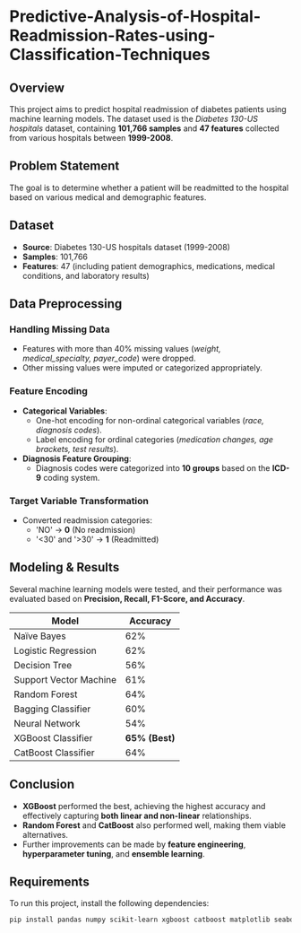 # **Predictive-Analysis-of-Hospital-Readmission-Rates-using-Classification-Techniques**

## **Overview**
This project aims to predict hospital readmission of diabetes patients using machine learning models. The dataset used is the *Diabetes 130-US hospitals* dataset, containing **101,766 samples** and **47 features** collected from various hospitals between **1999-2008**.

## **Problem Statement**
The goal is to determine whether a patient will be readmitted to the hospital based on various medical and demographic features.

## **Dataset**
- **Source**: Diabetes 130-US hospitals dataset (1999-2008)
- **Samples**: 101,766
- **Features**: 47 (including patient demographics, medications, medical conditions, and laboratory results)

## **Data Preprocessing**
### **Handling Missing Data**
- Features with more than 40% missing values (*weight, medical_specialty, payer_code*) were dropped.
- Other missing values were imputed or categorized appropriately.

### **Feature Encoding**
- **Categorical Variables**:
  - One-hot encoding for non-ordinal categorical variables (*race, diagnosis codes*).
  - Label encoding for ordinal categories (*medication changes, age brackets, test results*).
- **Diagnosis Feature Grouping**:
  - Diagnosis codes were categorized into **10 groups** based on the **ICD-9** coding system.

### **Target Variable Transformation**
- Converted readmission categories:
  - 'NO' → **0** (No readmission)
  - '<30' and '>30' → **1** (Readmitted)

## **Modeling & Results**
Several machine learning models were tested, and their performance was evaluated based on **Precision, Recall, F1-Score, and Accuracy**.

| **Model**                | **Accuracy** |
|--------------------------|-------------|
| Naïve Bayes             | 62%         |
| Logistic Regression     | 62%         |
| Decision Tree          | 56%         |
| Support Vector Machine  | 61%         |
| Random Forest         | 64%         |
| Bagging Classifier    | 60%         |
| Neural Network        | 54%         |
| XGBoost Classifier    | **65% (Best)** |
| CatBoost Classifier   | 64%         |

## **Conclusion**
- **XGBoost** performed the best, achieving the highest accuracy and effectively capturing **both linear and non-linear** relationships.
- **Random Forest** and **CatBoost** also performed well, making them viable alternatives.
- Further improvements can be made by **feature engineering**, **hyperparameter tuning**, and **ensemble learning**.

## **Requirements**
To run this project, install the following dependencies:

```bash
pip install pandas numpy scikit-learn xgboost catboost matplotlib seaborn
